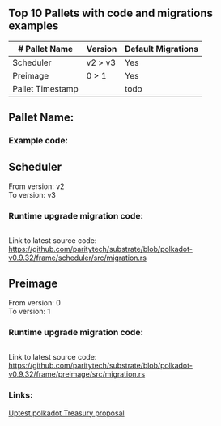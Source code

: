 ## Top 10 Pallets with code and migrations examples



| # Pallet Name         | Version     | Default Migrations |     
|-----------------------|-------------|------------|   
| Scheduler             | v2 > v3        | Yes       |      
| Preimage              | 0 > 1        | Yes       |    
| Pallet Timestamp      |             | todo       |


## Pallet Name: 
### Example code:


## Scheduler    
From version: v2   
To version: v3   

### Runtime upgrade migration code:
```rust

```


Link to latest source code: 
https://github.com/paritytech/substrate/blob/polkadot-v0.9.32/frame/scheduler/src/migration.rs  





## Preimage   
From version: 0   
To version: 1    

### Runtime upgrade migration code:
```rust

```


Link to latest source code:
https://github.com/paritytech/substrate/blob/polkadot-v0.9.32/frame/preimage/src/migration.rs   


### Links:   
[Uptest polkadot Treasury proposal](https://docs.google.com/document/d/1dJ43Bl3jYJ7LDA96_Hskyelqf9K2Zw4qJvdD53w6TwE/edit?usp=sharing)
